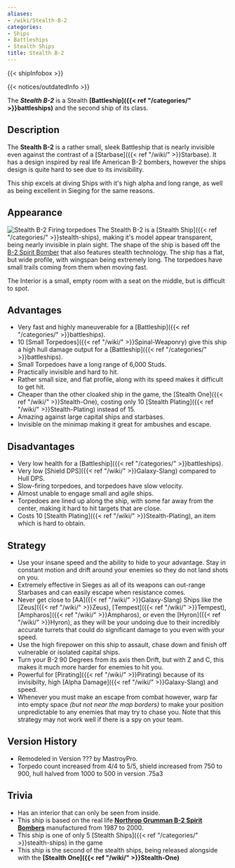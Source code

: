 ```yaml
---
aliases:
- /wiki/Stealth-B-2
categories:
- Ships
- Battleships
- Stealth Ships
title: Stealth B-2
---  
```


{{< shipInfobox >}}   

{{< notices/outdatedInfo >}} 

The **_Stealth B-2_** is a Stealth **[Battleship]({{< ref "/categories/" >}}battleships)** and the second ship of its class. 

## Description

The **Stealth B-2** is a rather small, sleek Battleship that is nearly invisible even against the contrast of a [Starbase]({{< ref "/wiki/" >}}Starbase). It has a design inspired by real life American B-2 bombers, however the ships design is quite hard to see due to its invisibility.

This ship excels at diving Ships with it's high alpha and long range, as well as being excellent in Sieging for the same reasons.

## Appearance

![Stealth B-2 Firing
torpedoes](StealthB-2-firing.png "Stealth B-2 Firing torpedoes") The Stealth B-2 is a [Stealth Ship]({{< ref "/categories/" >}}stealth-ships), making it's model appear transparent, being nearly invisible in plain sight. The shape of the ship is based off the [B-2 Spirit Bomber](https://en.wikipedia.org/wiki/Northrop_Grumman_B-2_Spirit) that also features stealth technology. The ship has a flat, but wide profile, with wingspan being extremely long. The torpedoes have small trails coming from them when moving fast.

The Interior is a small, empty room with a seat on the middle, but is difficult to spot.

## Advantages

- Very fast and highly maneuverable for a [Battleship]({{< ref "/categories/" >}}battleships).
- 10 [Small Torpedoes]({{< ref "/wiki/" >}}Spinal-Weaponry) give this ship a high hull damage output for a [Battleship]({{< ref "/categories/" >}}battleships).
- Small Torpedoes have a long range of 6,000 Studs.
- Practically invisible and hard to hit.
- Rather small size, and flat profile, along with its speed makes it difficult to get hit.
- Cheaper than the other cloaked ship in the game, the [Stealth One]({{< ref "/wiki/" >}}Stealth-One), costing only 10 [Stealth Plating]({{< ref "/wiki/" >}}Stealth-Plating) instead of 15.
- Amazing against large capital ships and starbases.
- Invisible on the minimap making it great for ambushes and escape.

## Disadvantages

- Very low health for a [Battleship]({{< ref "/categories/" >}}battleships).
- Very low [Shield DPS]({{< ref "/wiki/" >}}Galaxy-Slang) compared to Hull DPS.
- Slow-firing torpedoes, and torpedoes have slow velocity.
- Almost unable to engage small and agile ships.
- Torpedoes are lined up along the ship, with some far away from the center, making it hard to hit targets that are close.
- Costs 10 [Stealth Plating]({{< ref "/wiki/" >}}Stealth-Plating), an item which is hard to obtain.

## Strategy

- Use your insane speed and the ability to hide to your advantage. Stay in constant motion and drift around your enemies so they do not land shots on you.
- Extremely effective in Sieges as all of its weapons can out-range Starbases and can easily escape when resistance comes.
- Never get close to [AA]({{< ref "/wiki/" >}}Galaxy-Slang) Ships like the [Zeus]({{< ref "/wiki/" >}}Zeus), [Tempest]({{< ref "/wiki/" >}}Tempest), [Ampharos]({{< ref "/wiki/" >}}Ampharos), or even the [Hyron]({{< ref "/wiki/" >}}Hyron), as they will be your undoing due to their incredibly accurate turrets that could do significant damage to you even with your speed.
- Use the high firepower on this ship to assault, chase down and finish off vulnerable or isolated capital ships.
- Turn your B-2 90 Degrees from its axis then Drift, but with Z and C, this makes it much more harder for enemies to hit you.
- Powerful for [Pirating]({{< ref "/wiki/" >}}Pirating) because of its invisibilty, high [Alpha Damage]({{< ref "/wiki/" >}}Galaxy-Slang) and speed.
- Whenever you must make an escape from combat however, warp far into empty space _(but not near the map borders)_ to make your position unpredictable to any enemies that may try to chase you. Note that this strategy may not work well if there is a spy on your team.

## Version History 

- Remodeled in Version ??? by MastroyPro.
- Torpedo count increased from 4/4 to 5/5, shield increased from 750 to 900, hull halved from 1000 to 500 in version .75a3

## Trivia

- Has an interior that can only be seen from inside.
- This ship is based on the real life [**Northrop Grumman B-2 Spirit Bombers**](https://en.wikipedia.org/wiki/Northrop_Grumman_B-2_Spirit) manufactured from 1987 to 2000.
- This ship is one of only 5 [Stealth Ships]({{< ref "/categories/" >}}stealth-ships) in the game
- This ship is the second of the stealth ships, being released alongside with the **[Stealth One]({{< ref "/wiki/" >}}Stealth-One)**